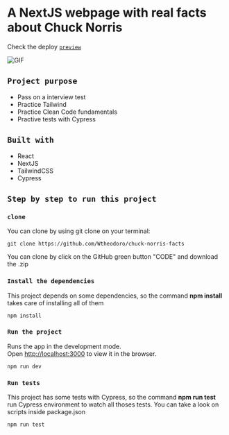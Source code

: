 # A NextJS webpage with real facts about Chuck Norris

Check the deploy [`preview`](https://chuck-norris-facts-lilac.vercel.app/)

![GIF](https://github.com/Wtheodoro/chuck-norris-facts/blob/main/public/gif/chuck-norris-webpage.gif)

## `Project purpose`
- Pass on a interview test
- Practice Tailwind
- Practice Clean Code fundamentals
- Practive tests with Cypress
## `Built with`
- React
- NextJS
- TailwindCSS
- Cypress

## `Step by step to run this project`

### `clone`
You can clone by using git clone on your terminal:

    git clone https://github.com/Wtheodoro/chuck-norris-facts

You can clone by click on the GitHub green button "CODE" and download the .zip

### `Install the dependencies`
This project depends on some dependencies, so the command **npm install** takes care of installing all of them

    npm install


### `Run the project`
Runs the app in the development mode.\
Open [http://localhost:3000](http://localhost:3000) to view it in the browser.

    npm run dev

### `Run tests`
This project has some tests with Cypress, so the command **npm run test** run Cypress environment to watch all thoses tests. You can take a look on scripts inside package.json

    npm run test